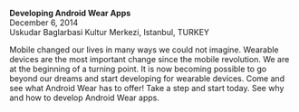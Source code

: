 **Developing Android Wear Apps**  
December 6, 2014  
Uskudar Baglarbasi Kultur Merkezi, Istanbul, TURKEY

Mobile changed our lives in many ways we could not imagine. Wearable devices are the most important change since the mobile revolution. We are at the beginning of a turning point. It is now becoming possible to go beyond our dreams and start developing for wearable devices. Come and see what Android Wear has to offer! Take a step and start today. See why and how to develop Android Wear apps.